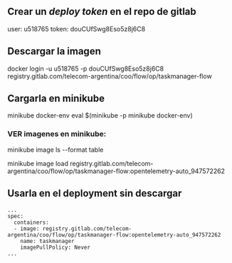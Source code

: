 ## Crear un *deploy token* en el repo de gitlab
user: u518765
token: douCUfSwg8Eso5z8j6C8

## Descargar la imagen
docker login -u u518765 -p douCUfSwg8Eso5z8j6C8 registry.gitlab.com/telecom-argentina/coo/flow/op/taskmanager-flow

## Cargarla en minikube
minikube docker-env
eval $(minikube -p minikube docker-env)

### VER imagenes en minikube: 
minikube image ls --format table

minikube image load registry.gitlab.com/telecom-argentina/coo/flow/op/taskmanager-flow:opentelemetry-auto_947572262

## Usarla en el deployment sin descargar
    ...
    spec:
      containers:
      - image: registry.gitlab.com/telecom-argentina/coo/flow/op/taskmanager-flow:opentelemetry-auto_947572262
        name: taskmanager
        imagePullPolicy: Never
    ...
